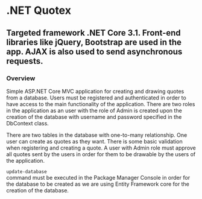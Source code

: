 # .NET Quotex
## Targeted framework .NET Core 3.1. Front-end libraries like jQuery, Bootstrap are used in the app. AJAX is also used to send asynchronous requests.

### Overview

Simple ASP.NET Core MVC application for creating and drawing quotes from a database. 
Users must be registered and authenticated in order to have access to the main functionality of the application.
There are two roles in the application as an user with the role of Admin is created upon the creation of the database with username and password specified in the DbContext class.

There are two tables in the database with one-to-many relationship. One user can create as quotes as they want.
There is some basic validation when registering and creating a quote.
A user with Admin role must approve all quotes sent by the users in order for them to be drawable by the users of the application.

```update-database``` <br/> command must be executed in the Package Manager Console in order for the database to be created as we are using Entity Framework
core for the creation of the database.
